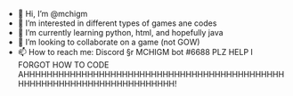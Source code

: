 - 👋 Hi, I’m @mchigm
- 👀 I’m interested in different types of games ane codes
- 🌱 I’m currently learning python, html, and hopefully java
- 💞️ I’m looking to collaborate on a game (not GOW)
- 📫 How to reach me: Discord §r MCHIGM bot #6688
PLZ HELP I FORGOT HOW TO CODE AHHHHHHHHHHHHHHHHHHHHHHHHHHHHHHHHHHHHHHHHHHHHHHHHHHHHHHHHHHHHHHHHHHHHHHHH!

<!---
mchigm/mchigm is a ✨ special ✨ repository because its `README.md` (this file) appears on your GitHub profile.
You can click the Preview link to take a look at your changes.
--->
